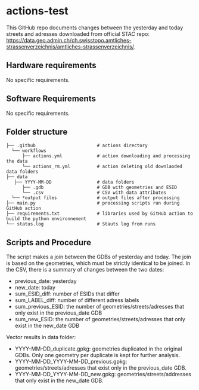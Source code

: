 # actions-test
This GitHub repo documents changes between the yesterday and today streets and adresses downloaded from official STAC repo: https://data.geo.admin.ch/ch.swisstopo.amtliches-strassenverzeichnis/amtliches-strassenverzeichnis/.

## Hardware requirements
No specific requirements. 

## Software Requirements
No specific requirements.

## Folder structure

```
├── .github                       # actions directory
  └── workflows
      ├── actions.yml             # action downloading and processing the data
      └── actions_rm.yml          # action deleting old downlaoded data folders
├── data
   ├── YYYY-MM-DD                 # data folders
      ├── .gdb                    # GDB with geometries and ESID
      └── .csv                    # CSV with data attributes                     
  └── *output files               # output files after processing
├── main.py                       # processing scripts run during GitHub action
├── requirements.txt              # libraries used by GitHub action to build the python environnement 
└── status.log                    # Stauts log from runs
```

## Scripts and Procedure
The script makes a join between the GDBs of yesterday and today. The join is based on the geometries, which must be strictly identical to be joined.
In the CSV, there is a summary of changes between the two dates:
* previous_date: yesterday
* new_date: today
* sum_ESID_diff: number of ESIDs that differ
* sum_LABEL_diff: number of different adress labels
* sum_previous_ESID: the number of geometries/streets/adresses that only exist in the previous_date GDB
* sum_new_ESID: the number of geometries/streets/adresses that only exist in the new_date GDB

Vector results in data folder:
* YYYY-MM-DD_duplicate.gpkg: geometries duplicated in the original GDBs. Only one geometry per duplicate is kept for further analysis.
* YYYY-MM-DD_YYYY-MM-DD_previous.gpkg: geometries/streets/adresses that exist only in the previous_date GDB.
* YYYY-MM-DD_YYYY-MM-DD_new.gpkg: geometries/streets/addresses that only exist in the new_date GDB.




